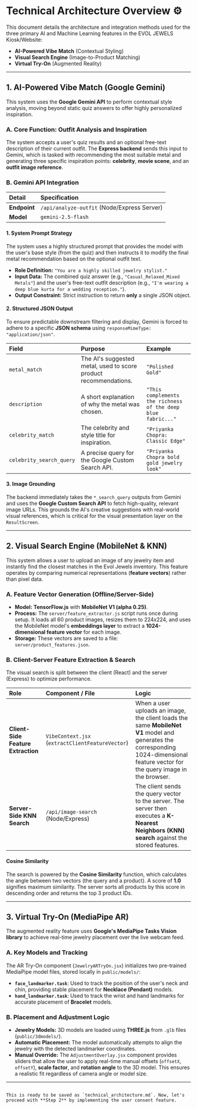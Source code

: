 # Technical Architecture Overview ⚙️

This document details the architecture and integration methods used for the three primary AI and Machine Learning features in the EVOL JEWELS Kiosk/Website:

* **AI-Powered Vibe Match** (Contextual Styling)
* **Visual Search Engine** (Image-to-Product Matching)
* **Virtual Try-On** (Augmented Reality)

---

## 1. AI-Powered Vibe Match (Google Gemini)

This system uses the **Google Gemini API** to perform contextual style analysis, moving beyond static quiz answers to offer highly personalized inspiration.

### A. Core Function: Outfit Analysis and Inspiration

The system accepts a user's quiz results and an optional free-text description of their current outfit. The **Express backend** sends this input to Gemini, which is tasked with recommending the most suitable metal and generating three specific inspiration points: **celebrity**, **movie scene**, and an **outfit image reference**.

### B. Gemini API Integration

| Detail | Specification |
| :--- | :--- |
| **Endpoint** | `/api/analyze-outfit` (Node/Express Server) |
| **Model** | `gemini-2.5-flash` |

#### 1. System Prompt Strategy
The system uses a highly structured prompt that provides the model with the user's base style (from the quiz) and then instructs it to modify the final metal recommendation based on the optional outfit text.

* **Role Definition:** `"You are a highly skilled jewelry stylist."`
* **Input Data:** The combined quiz answer (e.g., `"Casual_Relaxed_Mixed Metals"`) and the user's free-text outfit description (e.g., `"I'm wearing a deep blue kurta for a wedding reception."`).
* **Output Constraint:** Strict instruction to return **only** a single JSON object.

#### 2. Structured JSON Output
To ensure predictable downstream filtering and display, Gemini is forced to adhere to a specific **JSON schema** using `responseMimeType: "application/json"`.

| Field | Purpose | Example |
| :--- | :--- | :--- |
| `metal_match` | The AI's suggested metal, used to score product recommendations. | `"Polished Gold"` |
| `description` | A short explanation of why the metal was chosen. | `"This complements the richness of the deep blue fabric..."` |
| `celebrity_match` | The celebrity and style title for inspiration. | `"Priyanka Chopra: Classic Edge"` |
| `celebrity_search_query` | A precise query for the Google Custom Search API. | `"Priyanka Chopra bold gold jewelry look"` |

#### 3. Image Grounding
The backend immediately takes the `*_search_query` outputs from Gemini and uses the **Google Custom Search API** to fetch high-quality, relevant image URLs. This grounds the AI's creative suggestions with real-world visual references, which is critical for the visual presentation layer on the `ResultScreen`.

---

## 2. Visual Search Engine (MobileNet & KNN)

This system allows a user to upload an image of any jewelry item and instantly find the closest matches in the Evol Jewels inventory. This feature operates by comparing numerical representations (**feature vectors**) rather than pixel data.

### A. Feature Vector Generation (Offline/Server-Side)

* **Model:** **TensorFlow.js** with **MobileNet V1 (alpha 0.25)**.
* **Process:** The `server/feature_extractor.js` script runs once during setup. It loads all 60 product images, resizes them to 224x224, and uses the MobileNet model's **embeddings layer** to extract a **1024-dimensional feature vector** for each image.
* **Storage:** These vectors are saved to a file: `server/product_features.json`.

### B. Client-Server Feature Extraction & Search

The visual search is split between the client (React) and the server (Express) to optimize performance.

| Role | Component / File | Logic |
| :--- | :--- | :--- |
| **Client-Side Feature Extraction** | `VibeContext.jsx` (`extractClientFeatureVector`) | When a user uploads an image, the client loads the same **MobileNet V1** model and generates the corresponding 1024-dimensional feature vector for the query image in the browser. |
| **Server-Side KNN Search** | `/api/image-search` (Node/Express) | The client sends the query vector to the server. The server then executes a **K-Nearest Neighbors (KNN) search** against the stored features. |

#### Cosine Similarity
The search is powered by the **Cosine Similarity** function, which calculates the angle between two vectors (the query and a product). A score of **1.0** signifies maximum similarity. The server sorts all products by this score in descending order and returns the top 3 product IDs.

---

## 3. Virtual Try-On (MediaPipe AR)

The augmented reality feature uses **Google's MediaPipe Tasks Vision library** to achieve real-time jewelry placement over the live webcam feed.

### A. Key Models and Tracking

The AR Try-On component (`JewelryARTryOn.jsx`) initializes two pre-trained MediaPipe model files, stored locally in `public/models/`:

* **`face_landmarker.task`**: Used to track the position of the user's neck and chin, providing stable placement for **Necklace (Pendant)** models.
* **`hand_landmarker.task`**: Used to track the wrist and hand landmarks for accurate placement of **Bracelet** models.

### B. Placement and Adjustment Logic

* **Jewelry Models:** 3D models are loaded using **THREE.js** from `.glb` files (`public/3dmodels/`).
* **Automatic Placement:** The model automatically attempts to align the jewelry with the detected landmarker coordinates.
* **Manual Override:** The `AdjustmentOverlay.jsx` component provides sliders that allow the user to apply real-time manual offsets (`offsetX`, `offsetY`), **scale factor**, and **rotation angle** to the 3D model. This ensures a realistic fit regardless of camera angle or model size.

---
```eof

This is ready to be saved as `technical_architecture.md`. Now, let's proceed with **Step 2** by implementing the user consent feature.